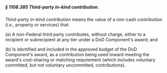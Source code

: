##### § 1108.385 Third-party in-kind contribution. #####

*Third-party in-kind contribution* means the value of a non-cash contribution (*i.e.,* property or services) that:

(a) A non-Federal third party contributes, without charge, either to a recipient or subrecipient at any tier under a DoD Component's award; and

(b) Is identified and included in the approved budget of the DoD Component's award, as a contribution being used toward meeting the award's cost-sharing or matching requirement (which includes voluntary committed, but not voluntary uncommitted, contributions).
